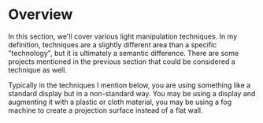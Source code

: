 # Overview

In this section, we'll cover various light manipulation techniques. In my definition, techniques are a slightly different area than a specific "technology", but it is ultimately a semantic difference. There are some projects mentioned in the previous section that could be considered a technique as well.&#x20;

Typically in the techniques I mention below, you are using something like a standard display but in a non-standard way. You may be using a display and augmenting it with a plastic or cloth material, you may be using a fog machine to create a projection surface instead of a flat wall.&#x20;
